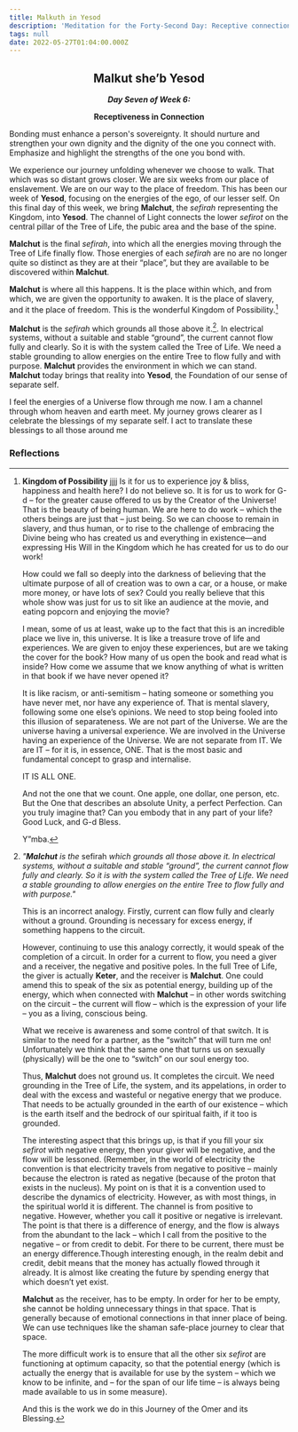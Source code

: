 ```yaml
---
title: Malkuth in Yesod
description: 'Meditation for the Forty-Second Day: Receptive connection'
tags: null
date: 2022-05-27T01:04:00.000Z
---
```


<div style="font-weight: bold; text-align:center">

<h2>Malkut she’b Yesod</h2>
<i>Day Seven of Week 6:</i> 
<p>Receptiveness in Connection</p>

</div>

<div class="abstract">

Bonding must enhance a person's sovereignty. It should nurture and strengthen your own dignity and the dignity of the one you connect with. Emphasize and highlight the strengths of the one you bond with.

</div>

We experience our journey unfolding whenever we choose to walk. That which was so distant grows closer. We are six weeks from our place of enslavement. We are on our way to the place of freedom.
This has been our week of **Yesod**, focusing on the energies of the ego, of our lesser self. On this final day of this week, we bring **Malchut**, the _sefirah_ representing the Kingdom, into **Yesod**. The channel of Light connects the lower _sefirot_ on the central pillar of the Tree of Life, the pubic area and the base of the spine.

**Malchut** is the final _sefirah_, into which all the energies moving through the Tree of Life finally flow. Those energies of each _sefirah_ are no are no longer quite so distinct as they are at their “place”, but they are available to be discovered within **Malchut**.

**Malchut** is where all this happens. It is the place within which, and from which, we are given the opportunity to awaken. It is the place of slavery, and it the place of freedom. This is the wonderful Kingdom of Possibility.[^1]

**Malchut** is the _sefirah_ which grounds all those above it.[^2]. In electrical systems, without a suitable and stable “ground”, the current cannot flow fully and clearly. So it is with the system called the Tree of Life. We need a stable grounding to allow energies on the entire Tree to flow fully and with purpose. **Malchut** provides the environment in which we can stand. **Malchut** today brings that reality into **Yesod**, the Foundation of our sense of separate self.

<div class="abstract">

I feel the energies of a Universe flow through me now. I am a channel through whom heaven and earth meet. My journey grows clearer as I celebrate the blessings of my separate self. I act to translate these blessings to all those around me

</div>

<h3>Reflections</h3>

[^1]: **Kingdom of Possibility**
jjjj
    Is it for us to experience joy & bliss, happiness and health here? I do not believe so. It is for us to work for G-d – for the greater cause offered to us by the Creator of the Universe! That is the beauty of being human. We are here to do work – which the others beings are just that – just being. So we can choose to remain in slavery, and thus human, or to rise to the challenge of embracing the Divine being who has created us and everything in existence&mdash;and expressing His Will in the Kingdom which he has created for us to do our work!

    How could we fall so deeply into the darkness of believing that the ultimate purpose of all of creation was to own a car, or a house, or make more money, or have lots of sex?
    Could you really believe that this whole show was just for us to sit like an audience at the movie, and eating popcorn and enjoying the movie?

    I mean, some of us at least, wake up to the fact that this is an incredible place we live in, this universe. It is like a treasure trove of life and experiences. We are given to enjoy these experiences, but are we taking the cover for the book? How many of us open the book and read what is inside? How come we assume that we know anything of what is written in that book if we have never opened it?

    It is like racism, or anti-semitism – hating someone or something you have never met, nor have any experience of.
    That is mental slavery, following some one else’s opinions.
    We need to stop being fooled into this illusion of separateness. We are not part of the Universe. We are the universe having a universal experience. We are involved in the Universe having an experience of the Universe. We are not separate from IT. We are IT – for it is, in essence, ONE.
    That is the most basic and fundamental concept to grasp and internalise.

    IT IS ALL ONE.

    And not the one that we count. One apple, one dollar, one person, etc. But the One that describes an absolute Unity, a perfect Perfection. Can you truly imagine that? Can you embody that in any part of your life?
    Good Luck, and G-d Bless.

    Y”mba.

[^2]: _"**Malchut** is the_ sefirah _which grounds all those above it. In electrical systems, without a suitable and stable “ground”, the current cannot flow fully and clearly. So it is with the system called the Tree of Life. We need a stable grounding to allow energies on the entire Tree to flow fully and with purpose."_

    This is an incorrect analogy. Firstly, current can flow fully and clearly without a ground. Grounding is necessary for excess energy, if something happens to the circuit.

    However, continuing to use this analogy correctly, it would speak of the completion of a circuit. In order for a current to flow, you need a giver and a receiver, the negative and positive poles. In the full Tree of Life, the giver is actually **Keter**, and the receiver is **Malchut**. One could amend this to speak of the six as potential energy, building up of the energy, which when connected with **Malchut** – in other words switching on the circuit – the current will flow – which is the expression of your life – you as a living, conscious being.

    What we receive is awareness and some control of that switch. It is similar to the need for a partner, as the “switch” that will turn me on! Unfortunately we think that the same one that turns us on sexually (physically) will be the one to “switch” on our soul energy too.

    Thus, **Malchut** does not ground us. It completes the circuit. We need grounding in the Tree of Life, the system, and its appelations, in order to deal with the excess and wasteful or negative energy that we produce. That needs to be actually grounded in the earth of our existence – which is the earth itself and the bedrock of our spiritual faith, if it too is grounded.

    The interesting aspect that this brings up, is that if you fill your six _sefirot_ with negative energy, then your giver will be negative, and the flow will be lessoned. (Remember, in the world of electricity the convention is that electricity travels from negative to positive – mainly because the electron is rated as negative (because of the proton that exists in the nucleus). My point on is that it is a convention used to describe the dynamics of electricity. However, as with most things, in the spiritual world it is different. The channel is from positive to negative. However, whether you call it positive or negative is irrelevant. The point is that there is a difference of energy, and the flow is always from the abundant to the lack – which I call from the positive to the negative – or from credit to debit. For there to be current, there must be an energy difference.Though interesting enough, in the realm debit and credit, debit means that the money has actually flowed through it already. It is almost like creating the future by spending energy that which doesn’t yet exist.

    **Malchut** as the receiver, has to be empty. In order for her to be empty, she cannot be holding unnecessary things in that space. That is generally because of emotional connections in that inner place of being. We can use techniques like the shaman safe-place journey to clear that space.

    The more difficult work is to ensure that all the other six _sefirot_ are functioning at optimum capacity, so that the potential energy (which is actually the energy that is available for use by the system – which we know to be infinite, and – for the span of our life time – is always being made available to us in some measure).

    And this is the work we do in this Journey of the Omer and its Blessing.
